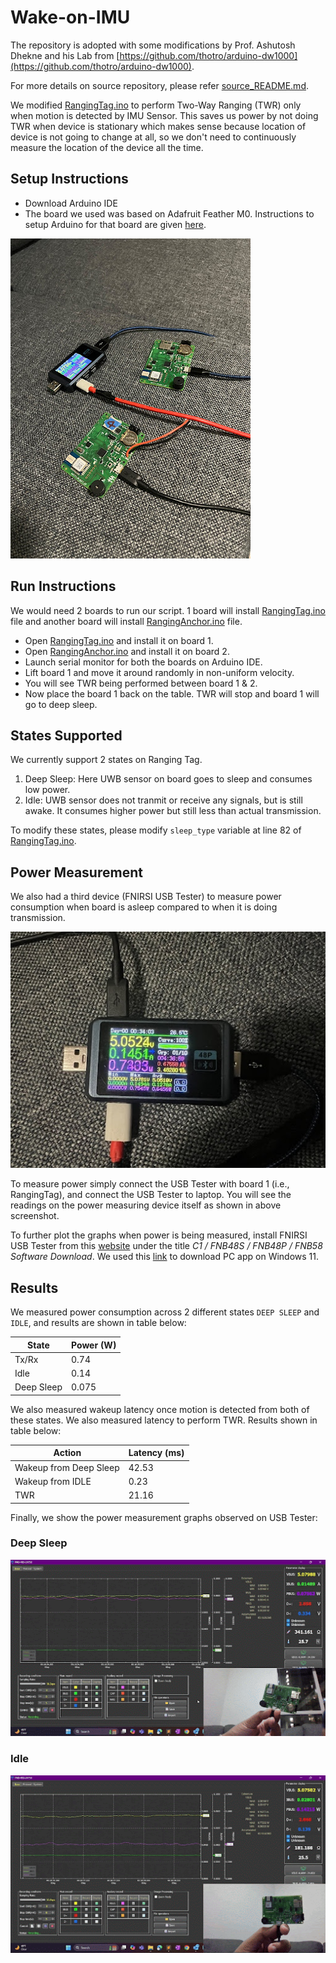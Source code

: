 # Wake-on-IMU

The repository is adopted with some modifications by Prof. Ashutosh Dhekne and his Lab from [https://github.com/thotro/arduino-dw1000](https://github.com/thotro/arduino-dw1000).

For more details on source repository, please refer [source_README.md](source_README.md).

We modified [RangingTag.ino](examples/RangingTag/RangingTag.ino) to perform Two-Way Ranging (TWR) only when motion is detected by IMU Sensor. This saves us power by not doing TWR when device is stationary which makes sense because location of device is not going to change at all, so we don't need to continuously measure the location of the device all the time.

## Setup Instructions
- Download Arduino IDE
- The board we used was based on Adafruit Feather M0. Instructions to setup Arduino for that board are given [here](https://learn.adafruit.com/adafruit-feather-m0-basic-proto/setup).

![boards](docs/images/boards.jpg)

## Run Instructions
We would need 2 boards to run our script. 1 board will install [RangingTag.ino](examples/RangingTag/RangingTag.ino) file and another board will install [RangingAnchor.ino](examples/RangingAnchor/RangingAnchor.ino) file.
- Open [RangingTag.ino](examples/RangingTag/RangingTag.ino) and install it on board 1.
- Open [RangingAnchor.ino](examples/RangingAnchor/RangingAnchor.ino) and install it on board 2.
- Launch serial monitor for both the boards on Arduino IDE.
- Lift board 1 and move it around randomly in non-uniform velocity.
- You will see TWR being performed between board 1 & 2.
- Now place the board 1 back on the table. TWR will stop and board 1 will go to deep sleep.

## States Supported
We currently support 2 states on Ranging Tag.
1. Deep Sleep: Here UWB sensor on board goes to sleep and consumes low power.
2. Idle: UWB sensor does not tranmit or receive any signals, but is still awake. It consumes higher power but still less than actual transmission.

To modify these states, please modify `sleep_type` variable at line 82 of [RangingTag.ino](examples/RangingTag/RangingTag.ino).

## Power Measurement
We also had a third device (FNIRSI USB Tester) to measure power consumption when board is asleep compared to when it is doing transmission.

![tester](docs/images/usb_tester.jpg)

To measure power simply connect the USB Tester with board 1 (i.e., RangingTag), and connect the USB Tester to laptop. You will see the readings on the power measuring device itself as shown in above screenshot.

To further plot the graphs when power is being measured, install FNIRSI USB Tester from this [website](https://fnirsi.com/pages/software?srsltid=AfmBOop1ni8fPXsU__Wkx92gbpVZN43U4pW5O9PuCiZe_OiUnLuzoTtP) under the title *C1 / FNB48S / FNB48P / FNB58 Software Download*. We used this [link](https://www.mediafire.com/file/5hvgsrlps2ceqlu/FNIRSI-%25E6%25B5%258B%25E8%25AF%2595%25E4%25BB%25AA%25E4%25B8%258A%25E4%25BD%25) to download PC app on Windows 11.

## Results

We measured power consumption across 2 different states `DEEP SLEEP` and `IDLE`, and results are shown in table below:

| State | Power (W) |
| ------|---------- |
| Tx/Rx | 0.74      |
| Idle  | 0.14      |
| Deep Sleep | 0.075 |

We also measured wakeup latency once motion is detected from both of these states. We also measured latency to perform TWR. Results shown in table below:

| Action | Latency (ms) |
|--------|--------------|
|Wakeup from Deep Sleep| 42.53 |
|Wakeup from IDLE | 0.23 |
|TWR | 21.16 |

Finally, we show the power measurement graphs observed on USB Tester:

### Deep Sleep
![deep_sleep](docs/images/deep_sleep.gif)

### Idle
![idle](docs/images/idle.gif)
